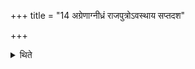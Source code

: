 +++
title = "14 अग्रेणाग्नीध्रं राजपुत्रोऽवस्थाय सप्तदश"

+++

<details><summary>थिते</summary>

अग्रेणाग्नीध्रं राजपुत्रोऽवस्थाय सप्तदश प्रव्याधानिषुमस्यति १४
</details>
